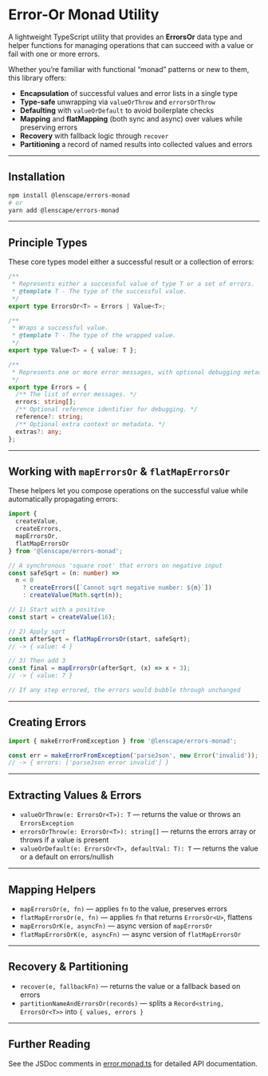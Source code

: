 # Error-Or Monad Utility

A lightweight TypeScript utility that provides an **ErrorsOr<T>** data type and helper functions for managing operations that can succeed with a value or fail with one or more errors.

Whether you’re familiar with functional “monad” patterns or new to them, this library offers:

* **Encapsulation** of successful values and error lists in a single type
* **Type-safe** unwrapping via `valueOrThrow` and `errorsOrThrow`
* **Defaulting** with `valueOrDefault` to avoid boilerplate checks
* **Mapping** and **flatMapping** (both sync and async) over values while preserving errors
* **Recovery** with fallback logic through `recover`
* **Partitioning** a record of named results into collected values and errors

---

## Installation

```bash
npm install @lenscape/errors-monad
# or
yarn add @lenscape/errors-monad
```

---

## Principle Types

These core types model either a successful result or a collection of errors:

```ts
/**
 * Represents either a successful value of type T or a set of errors.
 * @template T - The type of the successful value.
 */
export type ErrorsOr<T> = Errors | Value<T>;

/**
 * Wraps a successful value.
 * @template T - The type of the wrapped value.
 */
export type Value<T> = { value: T };

/**
 * Represents one or more error messages, with optional debugging metadata.
 */
export type Errors = {
  /** The list of error messages. */
  errors: string[];
  /** Optional reference identifier for debugging. */
  reference?: string;
  /** Optional extra context or metadata. */
  extras?: any;
};
```

---

## Working with `mapErrorsOr` & `flatMapErrorsOr`

These helpers let you compose operations on the successful value while automatically propagating errors:

```ts
import {
  createValue,
  createErrors,
  mapErrorsOr,
  flatMapErrorsOr
} from '@lenscape/errors-monad';

// A synchronous 'square root' that errors on negative input
const safeSqrt = (n: number) =>
  n < 0
    ? createErrors([`Cannot sqrt negative number: ${n}`])
    : createValue(Math.sqrt(n));

// 1) Start with a positive
const start = createValue(16);

// 2) Apply sqrt
const afterSqrt = flatMapErrorsOr(start, safeSqrt);
// -> { value: 4 }

// 3) Then add 3
const final = mapErrorsOr(afterSqrt, (x) => x + 3);
// -> { value: 7 }

// If any step errored, the errors would bubble through unchanged
```

---

## Creating Errors

```ts
import { makeErrorFromException } from '@lenscape/errors-monad';

const err = makeErrorFromException('parseJson', new Error('invalid'));
// -> { errors: ['parseJson error invalid'] }
```

---

## Extracting Values & Errors

* `valueOrThrow(e: ErrorsOr<T>): T` — returns the value or throws an `ErrorsException`
* `errorsOrThrow(e: ErrorsOr<T>): string[]` — returns the errors array or throws if a value is present
* `valueOrDefault(e: ErrorsOr<T>, defaultVal: T): T` — returns the value or a default on errors/nullish

---

## Mapping Helpers

* `mapErrorsOr(e, fn)` — applies `fn` to the value, preserves errors
* `flatMapErrorsOr(e, fn)` — applies `fn` that returns `ErrorsOr<U>`, flattens
* `mapErrorsOrK(e, asyncFn)` — async version of `mapErrorsOr`
* `flatMapErrorsOrK(e, asyncFn)` — async version of `flatMapErrorsOr`

---

## Recovery & Partitioning

* `recover(e, fallbackFn)` — returns the value or a fallback based on errors
* `partitionNameAndErrorsOr(records)` — splits a `Record<string, ErrorsOr<T>>` into `{ values, errors }`

---

## Further Reading

See the JSDoc comments in [error.monad.ts](./src/error.monad.ts) for detailed API documentation.

